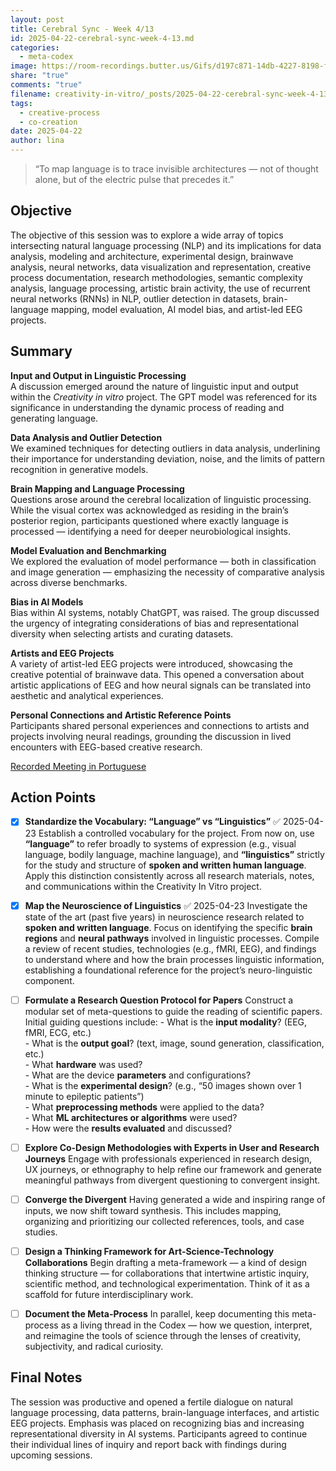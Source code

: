 ```yaml
---
layout: post
title: Cerebral Sync - Week 4/13
id: 2025-04-22-cerebral-sync-week-4-13.md
categories:
  - meta-codex
image: https://room-recordings.butter.us/Gifs/d197c871-14db-4227-8198-f36ca67e6651/output_4.gif
share: "true"
comments: "true"
filename: creativity-in-vitro/_posts/2025-04-22-cerebral-sync-week-4-13.md
tags:
  - creative-process
  - co-creation
date: 2025-04-22
author: lina
---
```


> “To map language is to trace invisible architectures — not of thought alone, but of the electric pulse that precedes it.”

## **Objective**

The objective of this session was to explore a wide array of topics intersecting natural language processing (NLP) and its implications for data analysis, modeling and architecture, experimental design, brainwave analysis, neural networks, data visualization and representation, creative process documentation, research methodologies, semantic complexity analysis, language processing, artistic brain activity, the use of recurrent neural networks (RNNs) in NLP, outlier detection in datasets, brain-language mapping, model evaluation, AI model bias, and artist-led EEG projects.

## **Summary**

**Input and Output in Linguistic Processing**  
A discussion emerged around the nature of linguistic input and output within the _Creativity in vitro_ project. The GPT model was referenced for its significance in understanding the dynamic process of reading and generating language.

**Data Analysis and Outlier Detection**  
We examined techniques for detecting outliers in data analysis, underlining their importance for understanding deviation, noise, and the limits of pattern recognition in generative models.

**Brain Mapping and Language Processing**  
Questions arose around the cerebral localization of linguistic processing. While the visual cortex was acknowledged as residing in the brain’s posterior region, participants questioned where exactly language is processed — identifying a need for deeper neurobiological insights.

**Model Evaluation and Benchmarking**  
We explored the evaluation of model performance — both in classification and image generation — emphasizing the necessity of comparative analysis across diverse benchmarks.

**Bias in AI Models**  
Bias within AI systems, notably ChatGPT, was raised. The group discussed the urgency of integrating considerations of bias and representational diversity when selecting artists and curating datasets.

**Artists and EEG Projects**  
A variety of artist-led EEG projects were introduced, showcasing the creative potential of brainwave data. This opened a conversation about artistic applications of EEG and how neural signals can be translated into aesthetic and analytical experiences.

**Personal Connections and Artistic Reference Points**  
Participants shared personal experiences and connections to artists and projects involving neural readings, grounding the discussion in lived encounters with EEG-based creative research.

[Recorded Meeting in Portuguese](https://share.butter.us/recap/c8c6a416-d7a5-4e1d-9a37-8149c7807018)

## Action Points

- [x] **Standardize the Vocabulary: “Language” vs “Linguistics”** ✅ 2025-04-23
	Establish a controlled vocabulary for the project. From now on, use **“language”** to refer broadly to systems of expression (e.g., visual language, bodily language, machine language), and **“linguistics”** strictly for the study and structure of **spoken and written human language**. Apply this distinction consistently across all research materials, notes, and communications within the Creativity In Vitro project.
	
 - [x] **Map the Neuroscience of Linguistics** ✅ 2025-04-23
	 Investigate the state of the art (past five years) in neuroscience research related to **spoken and written language**. Focus on identifying the specific **brain regions** and **neural pathways** involved in linguistic processes. Compile a review of recent studies, technologies (e.g., fMRI, EEG), and findings to understand where and how the brain processes linguistic information, establishing a foundational reference for the project’s neuro-linguistic component.

- [ ] **Formulate a Research Question Protocol for Papers**
	Construct a modular set of meta-questions to guide the reading of scientific papers. Initial guiding questions include:
	   - What is the **input modality**? (EEG, fMRI, ECG, etc.)  
	   - What is the **output goal**? (text, image, sound generation, classification, etc.)  
	   - What **hardware** was used?  
	   - What are the device **parameters** and configurations?  
	   - What is the **experimental design**? (e.g., “50 images shown over 1 minute to epileptic patients”)  
	   - What **preprocessing methods** were applied to the data?  
	   - What **ML architectures or algorithms** were used?  
	   - How were the **results evaluated** and discussed?

- [ ] **Explore Co-Design Methodologies with Experts in User and Research Journeys**
	Engage with professionals experienced in research design, UX journeys, or ethnography to help refine our framework and generate meaningful pathways from divergent questioning to convergent insight.

- [ ] **Converge the Divergent**
	Having generated a wide and inspiring range of inputs, we now shift toward synthesis. This includes mapping, organizing and prioritizing our collected references, tools, and case studies.

- [ ] **Design a Thinking Framework for Art-Science-Technology Collaborations**
	Begin drafting a meta-framework — a kind of design thinking structure — for collaborations that intertwine artistic inquiry, scientific method, and technological experimentation. Think of it as a scaffold for future interdisciplinary work.

- [ ] **Document the Meta-Process**
	In parallel, keep documenting this meta-process as a living thread in the Codex — how we question, interpret, and reimagine the tools of science through the lenses of creativity, subjectivity, and radical curiosity.

## **Final Notes**

The session was productive and opened a fertile dialogue on natural language processing, data patterns, brain-language interfaces, and artistic EEG projects. Emphasis was placed on recognizing bias and increasing representational diversity in AI systems. Participants agreed to continue their individual lines of inquiry and report back with findings during upcoming sessions.